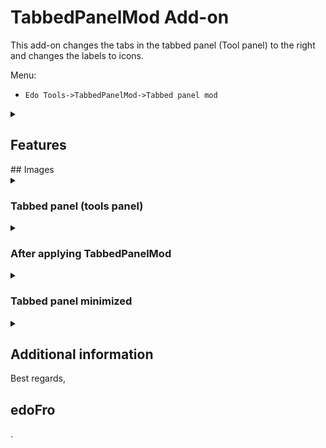 # TabbedPanelMod Add-on

This add-on changes the tabs in the tabbed panel (Tool panel) to the right and changes the labels to icons.

Menu:

- `Edo Tools->TabbedPanelMod->Tabbed panel mod`

<details><summary><h2>Features</h2></summary>

- Tabs are placed at the right side of the Tabbed Panel and the labels are replaced by icons (to minimize screen space used)
- The user can modify  the tab panel's width for each tab independently
- When clicking on a tab, its content is shown and resized to its own defined width
- When clicking again on an already selected tab, the Tab panel minimizes itself hiding its content but tabs stay visible to show their content easily
- To return to the standard TabbedPanel layout, execute the menu command again
   - `Edo Tools->TabbedPanelMod->Tabbed panel mod`

</details>
## Images

<details><summary><h3>Tabbed panel (tools panel)</h3></summary>

- in its standard layout
- before executing the **TabbedPanelMod** command
- Tabs are on the top side of the panel
- ![Standard.png](https://github.com/EdoFro/Freeplane_TabbedPanelMod/blob/main/resources/Standard.png)

</details>
<details><summary><h3>After applying TabbedPanelMod</h3></summary>

- Menu:
   - `Edo Tools->TabbedPanelMod->Tabbed panel mod`
- Tabs are now placed on the right side of the panel
- The tabs labels are replaced with icons
- The former text of the labels are now used as ToolTipText for the tabs
- ![TabsToTheRight.png](https://github.com/EdoFro/Freeplane_TabbedPanelMod/blob/main/resources/TabsToTheRight.png)

</details>
<details><summary><h3>Tabbed panel minimized</h3></summary>

- After clicking again on the selected tab.
- Content is hidden
- Tabs are still visible
- ![minimizedClickedAgain.png](https://github.com/EdoFro/Freeplane_TabbedPanelMod/blob/main/resources/minimizedClickedAgain.png)

</details>
<details><summary><h2>Additional information</h2></summary>

- the icons used for the tabs are placed in
   - `Icons->User icons->TabbedPanelMod->...`
- the script selects the icon for the tab using this logic:
   - if there is an icon that is named equal than the tab's label text, then: use it
   - else: use the icon that is named as the tabs number
      - starting with 0
      - the first 4 (`00.svg` to `03.svg`) are used for the standard tabs in Freeplane
- if another add-on or script creates an additional tab, you can add an icon for it
   - for example, using the devtools addon
   - or adding it manually in the user directory
      - `<userdirectory>/icons/tabbedPanelMod/`
   - for its name you have to consider the logic explained in the previous point.

</details>
Best regards,

## edoFro

.

